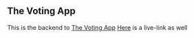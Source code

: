 ## The Voting App

This is the backend to [The Voting App](https://github.com/rickywid/voting-app-frontend)
[Here](https://rickywid.github.io/voting-app-frontend/) is a live-link as well
